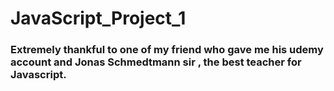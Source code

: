# JavaScript_Project_1


### Extremely thankful to one of my friend who gave me his udemy account and Jonas Schmedtmann sir , the best teacher for Javascript.


